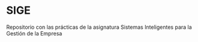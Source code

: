 # SIGE
Repositorio con las prácticas de la asignatura Sistemas Inteligentes para la Gestión de la Empresa
